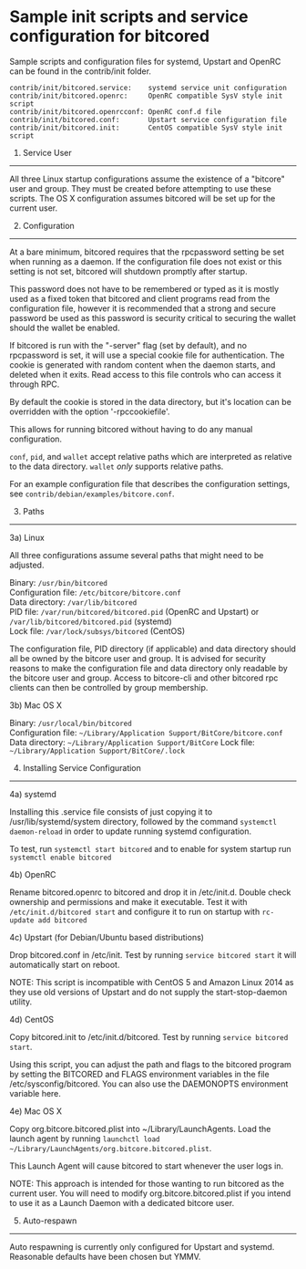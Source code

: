 Sample init scripts and service configuration for bitcored
==========================================================

Sample scripts and configuration files for systemd, Upstart and OpenRC
can be found in the contrib/init folder.

    contrib/init/bitcored.service:    systemd service unit configuration
    contrib/init/bitcored.openrc:     OpenRC compatible SysV style init script
    contrib/init/bitcored.openrcconf: OpenRC conf.d file
    contrib/init/bitcored.conf:       Upstart service configuration file
    contrib/init/bitcored.init:       CentOS compatible SysV style init script

1. Service User
---------------------------------

All three Linux startup configurations assume the existence of a "bitcore" user
and group.  They must be created before attempting to use these scripts.
The OS X configuration assumes bitcored will be set up for the current user.

2. Configuration
---------------------------------

At a bare minimum, bitcored requires that the rpcpassword setting be set
when running as a daemon.  If the configuration file does not exist or this
setting is not set, bitcored will shutdown promptly after startup.

This password does not have to be remembered or typed as it is mostly used
as a fixed token that bitcored and client programs read from the configuration
file, however it is recommended that a strong and secure password be used
as this password is security critical to securing the wallet should the
wallet be enabled.

If bitcored is run with the "-server" flag (set by default), and no rpcpassword is set,
it will use a special cookie file for authentication. The cookie is generated with random
content when the daemon starts, and deleted when it exits. Read access to this file
controls who can access it through RPC.

By default the cookie is stored in the data directory, but it's location can be overridden
with the option '-rpccookiefile'.

This allows for running bitcored without having to do any manual configuration.

`conf`, `pid`, and `wallet` accept relative paths which are interpreted as
relative to the data directory. `wallet` *only* supports relative paths.

For an example configuration file that describes the configuration settings,
see `contrib/debian/examples/bitcore.conf`.

3. Paths
---------------------------------

3a) Linux

All three configurations assume several paths that might need to be adjusted.

Binary:              `/usr/bin/bitcored`  
Configuration file:  `/etc/bitcore/bitcore.conf`  
Data directory:      `/var/lib/bitcored`  
PID file:            `/var/run/bitcored/bitcored.pid` (OpenRC and Upstart) or `/var/lib/bitcored/bitcored.pid` (systemd)  
Lock file:           `/var/lock/subsys/bitcored` (CentOS)  

The configuration file, PID directory (if applicable) and data directory
should all be owned by the bitcore user and group.  It is advised for security
reasons to make the configuration file and data directory only readable by the
bitcore user and group.  Access to bitcore-cli and other bitcored rpc clients
can then be controlled by group membership.

3b) Mac OS X

Binary:              `/usr/local/bin/bitcored`  
Configuration file:  `~/Library/Application Support/BitCore/bitcore.conf`  
Data directory:      `~/Library/Application Support/BitCore`
Lock file:           `~/Library/Application Support/BitCore/.lock`

4. Installing Service Configuration
-----------------------------------

4a) systemd

Installing this .service file consists of just copying it to
/usr/lib/systemd/system directory, followed by the command
`systemctl daemon-reload` in order to update running systemd configuration.

To test, run `systemctl start bitcored` and to enable for system startup run
`systemctl enable bitcored`

4b) OpenRC

Rename bitcored.openrc to bitcored and drop it in /etc/init.d.  Double
check ownership and permissions and make it executable.  Test it with
`/etc/init.d/bitcored start` and configure it to run on startup with
`rc-update add bitcored`

4c) Upstart (for Debian/Ubuntu based distributions)

Drop bitcored.conf in /etc/init.  Test by running `service bitcored start`
it will automatically start on reboot.

NOTE: This script is incompatible with CentOS 5 and Amazon Linux 2014 as they
use old versions of Upstart and do not supply the start-stop-daemon utility.

4d) CentOS

Copy bitcored.init to /etc/init.d/bitcored. Test by running `service bitcored start`.

Using this script, you can adjust the path and flags to the bitcored program by
setting the BITCORED and FLAGS environment variables in the file
/etc/sysconfig/bitcored. You can also use the DAEMONOPTS environment variable here.

4e) Mac OS X

Copy org.bitcore.bitcored.plist into ~/Library/LaunchAgents. Load the launch agent by
running `launchctl load ~/Library/LaunchAgents/org.bitcore.bitcored.plist`.

This Launch Agent will cause bitcored to start whenever the user logs in.

NOTE: This approach is intended for those wanting to run bitcored as the current user.
You will need to modify org.bitcore.bitcored.plist if you intend to use it as a
Launch Daemon with a dedicated bitcore user.

5. Auto-respawn
-----------------------------------

Auto respawning is currently only configured for Upstart and systemd.
Reasonable defaults have been chosen but YMMV.
